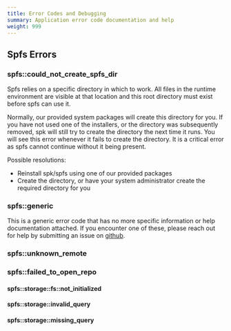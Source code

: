 ```yaml
---
title: Error Codes and Debugging
summary: Application error code documentation and help
weight: 999
---
```


## Spfs Errors

### spfs::could_not_create_spfs_dir

Spfs relies on a specific directory in which to work. All files in the runtime environment are visible at that location and this root directory must exist before spfs can use it.

Normally, our provided system packages will create this directory for you. If you have not used one of the installers, or the directory was subsequently removed, spk will still try to create the directory the next time it runs. You will see this error whenever it fails to create the directory. It is a critical error as spfs cannot continue without it being present.

Possible resolutions:

- Reinstall spk/spfs using one of our provided packages
- Create the directory, or have your system administrator create the required directory for you

### spfs::generic

This is a generic error code that has no more specific information or help documentation attached. If you encounter one of these, please reach out for help by submitting an issue on [github](https://github.com/imageworks/spk).

### spfs::unknown_remote

### spfs::failed_to_open_repo

<!-- OpenRepositoryError  -->

#### spfs::storage::fs::not_initialized

#### spfs::storage::invalid_query

#### spfs::storage::missing_query
